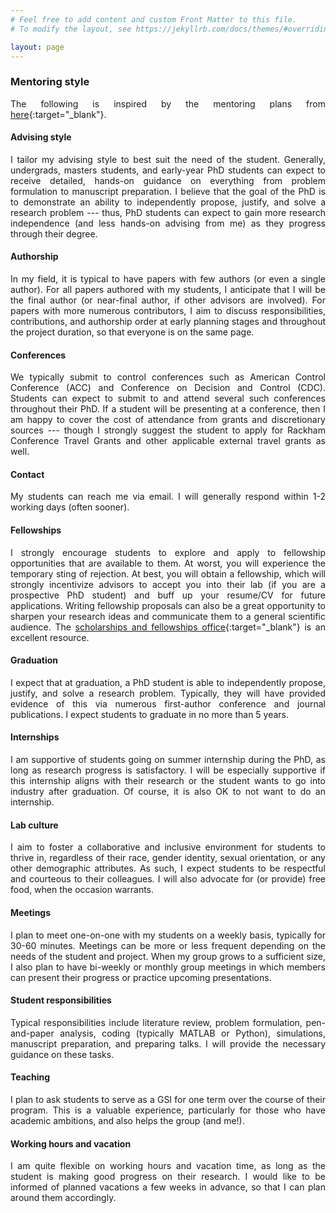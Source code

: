 ```yaml
---
# Feel free to add content and custom Front Matter to this file.
# To modify the layout, see https://jekyllrb.com/docs/themes/#overriding-theme-defaults

layout: page
---
```


<style>body {text-align: justify}</style>

### **Mentoring style**

The following is inspired by the mentoring plans from [here](https://me.engin.umich.edu/people/faculty/){:target="_blank"}.

#### Advising style
I tailor my advising style to best suit the need of the student. Generally, undergrads, masters students, and early-year PhD students can expect to receive detailed, hands-on guidance on everything from problem formulation to manuscript preparation. I believe that the goal of the PhD is to demonstrate an ability to independently propose, justify, and solve a research problem --- thus, PhD students can expect to gain more research independence (and less hands-on advising from me) as they progress through their degree.

#### Authorship
In my field, it is typical to have papers with few authors (or even a single author). For all papers authored with my students, I anticipate that I will be the final author (or near-final author, if other advisors are involved). For papers with more numerous contributors, I aim to discuss responsibilities, contributions, and authorship order at early planning stages and throughout the project duration, so that everyone is on the same page.

#### Conferences
We typically submit to control conferences such as American Control Conference (ACC) and Conference on Decision and Control (CDC). Students can expect to submit to and attend several such conferences throughout their PhD. If a student will be presenting at a conference, then I am happy to cover the cost of attendance from grants and discretionary sources --- though I strongly suggest the student to apply for Rackham Conference Travel Grants and other applicable external travel grants as well.

#### Contact
My students can reach me via email. I will generally respond within 1-2 working days (often sooner).

#### Fellowships
I strongly encourage students to explore and apply to fellowship opportunities that are available to them. At worst, you will experience the temporary sting of rejection. At best, you will obtain a fellowship, which will strongly incentivize advisors to accept you into their lab (if you are a prospective PhD student) and buff up your resume/CV for future applications. Writing fellowship proposals can also be a great opportunity to sharpen your research ideas and communicate them to a general scientific audience. The [scholarships and fellowships office](https://scholarships.engin.umich.edu/){:target="_blank"} is an excellent resource.

#### Graduation
I expect that at graduation, a PhD student is able to independently propose, justify, and solve a research problem. Typically, they will have provided evidence of this via numerous first-author conference and journal publications. I expect students to graduate in no more than 5 years.

#### Internships
I am supportive of students going on summer internship during the PhD, as long as research progress is satisfactory. I will be especially supportive if this internship aligns with their research or the student wants to go into industry after graduation. Of course, it is also OK to not want to do an internship.

#### Lab culture
I aim to foster a collaborative and inclusive environment for students to thrive in, regardless of their race, gender identity, sexual orientation, or any other demographic attributes. As such, I expect students to be respectful and courteous to their colleagues. I will also advocate for (or provide) free food, when the occasion warrants.

#### Meetings
I plan to meet one-on-one with my students on a weekly basis, typically for 30-60 minutes. Meetings can be more or less frequent depending on the needs of the student and project. When my group grows to a sufficient size, I also plan to have bi-weekly or monthly group meetings in which members can present their progress or practice upcoming presentations.

#### Student responsibilities
Typical responsibilities include literature review, problem formulation, pen-and-paper analysis, coding (typically MATLAB or Python), simulations, manuscript preparation, and preparing talks. I will provide the necessary guidance on these tasks.

#### Teaching
I plan to ask students to serve as a GSI for one term over the course of their program. This is a valuable experience, particularly for those who have academic ambitions, and also helps the group (and me!).

#### Working hours and vacation
I am quite flexible on working hours and vacation time, as long as the student is making good progress on their research. I would like to be informed of planned vacations a few weeks in advance, so that I can plan around them accordingly.

